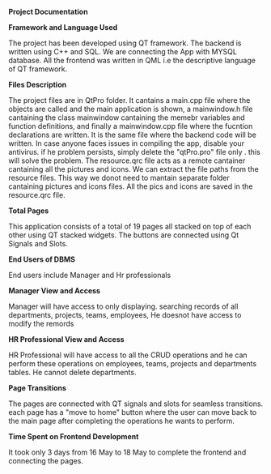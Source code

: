 **Project Documentation**

**Framework and Language Used**

The project has been developed using QT framework. The backend is written using C++ and SQL. We are connecting the App with MYSQL database. All the frontend was written in QML i.e the descriptive language of QT framework. 

**Files Description**

The project files are in QtPro folder. It cantains a main.cpp file where the objects are called and the main application is shown, a mainwindow.h file cantaining the class mainwindow cantaining the memebr variables and function definitions, and finally a mainwindow.cpp file where the fucntion declarations are written. It is the same file where the backend code will be written. In case anyone faces issues in compiling the app, disable your antivirus. if he problem persists, simply delete the "qtPro.pro" file only . this will solve the problem. The resource.qrc file acts as a remote cantainer cantaining all the pictures and icons. We can extract the file paths from the resource files. This way we donot need to mantain separate folder cantaining pictures and icons files. All the pics and icons are saved in the resource.qrc file.

**Total Pages**

This application consists of a total of 19 pages all stacked on top of each other using QT stacked widgets. The buttons are connected using Qt Signals and Slots.

**End Users of DBMS**

End users include Manager and Hr professionals

**Manager View and Access**

Manager will have access to only displaying. searching records of all departments, projects, teams, employees, He doesnot have access to modify the remords

**HR Professional View and Access**

HR Professional will have access to all the CRUD operations and he can perform these operations on employees, teams, projects and departments tables.
He cannot delete departments.

**Page Transitions**

The pages are connected with QT signals and slots for seamless transitions. each page has a "move to home" button where the user can move back to the main page after completing the operations he wants to perform.

**Time Spent on Frontend Development**

It took only 3 days from 16 May to 18 May to complete the frontend and connecting the pages. 
